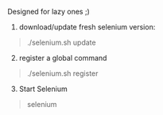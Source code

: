 Designed for lazy ones ;)

1) download/update fresh selenium version:
> ./selenium.sh update

2) register a global command
> ./selenium.sh register

3) Start Selenium
> selenium

